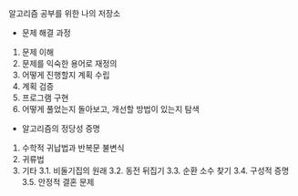 알고리즘 공부를 위한 나의 저장소

- 문제 해결 과정
1. 문제 이해
2. 문제를 익숙한 용어로 재정의
3. 어떻게 진행할지 계획 수립
4. 계획 검증
5. 프로그램 구현
6. 어떻게 풀었는지 돌아보고, 개선할 방법이 있는지 탐색

- 알고리즘의 정당성 증명
1. 수학적 귀납법과 반복문 불변식
2. 귀류법
3. 기타
  3.1. 비둘기집의 원래
  3.2. 동전 뒤집기
  3.3. 순환 소수 찾기
  3.4. 구성적 증명
  3.5. 안정적 결혼 문제
